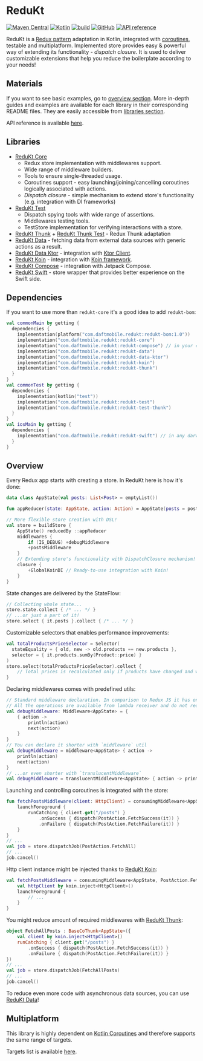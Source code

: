 # ReduKt

[![Maven Central](https://img.shields.io/maven-central/v/com.daftmobile.redukt/redukt-core)](https://mvnrepository.com/artifact/com.daftmobile.redukt)
[![Kotlin](https://img.shields.io/badge/kotlin-1.8.20-blue.svg?logo=kotlin)](http://kotlinlang.org) 
[![build](https://github.com/DaftMobile/ReduKt/actions/workflows/gradle.yml/badge.svg)](https://github.com/DaftMobile/ReduKt/actions/workflows/gradle.yml)
[![GitHub](https://img.shields.io/github/license/DaftMobile/ReduKt)](https://github.com/DaftMobile/ReduKt/blob/main/LICENSE)
[![API reference](https://img.shields.io/static/v1?label=api&message=reference&labelColor=gray&color=blueviolet&logo=gitbook&logoColor=white)](https://daftmobile.github.io/ReduKt)

ReduKt is a [Redux pattern](https://redux.js.org/understanding/thinking-in-redux/three-principles) adaptation in Kotlin,
integrated with [coroutines](https://github.com/Kotlin/kotlinx.coroutines), testable and multiplatform.
Implemented store provides easy & powerful way of extending its functionality - _dispatch closure_.
It is used to deliver customizable extensions that help you reduce the boilerplate according to your needs!

## Materials
If you want to see basic examples, go to [overview section](#overview).
More in-depth guides and examples are available for each library in their corresponding README files. They are easily accessible from
[libraries section](#libraries).

API reference is available [here](https://daftmobile.github.io/ReduKt).

## Libraries

* [ReduKt Core](redukt-core)
    * Redux store implementation with middlewares support.
    * Wide range of middleware builders.
    * Tools to ensure single-threaded usage.
    * Coroutines support - easy launching/joining/cancelling coroutines logically associated with actions.
    * _Dispatch closure_ - simple mechanism to extend store's functionality (e.g. integration with DI frameworks)
* [ReduKt Test](redukt-test)
    * Dispatch spying tools with wide range of assertions.
    * Middlewares testing tools.
    * TestStore implementation for verifying interactions with a store.
* [ReduKt Thunk](redukt-thunk) + [ReduKt Thunk Test](redukt-test-thunk) - Redux Thunk adaptation
* [ReduKt Data](redukt-data) - fetching data from external data sources with generic actions as a result.
* [ReduKt Data Ktor](redukt-data-ktor) - integration with
[Ktor Client](https://ktor.io/docs/welcome.html).
* [ReduKt Koin](redukt-koin) - integration with [Koin framework](https://github.com/InsertKoinIO/koin).
* [ReduKt Compose](redukt-compose) - integration with Jetpack Compose.
* [ReduKt Swift](redukt-swift) - store wrapper that provides better experience on the Swift side.

## Dependencies

If you want to use more than `redukt-core` it's a good idea to add `redukt-bom`:

```kotlin
val commonMain by getting {
  dependencies {
    implementation(platform("com.daftmobile.redukt:redukt-bom:1.0"))
    implementation("com.daftmobile.redukt:redukt-core")
    implementation("com.daftmobile.redukt:redukt-compose") // in your compose project
    implementation("com.daftmobile.redukt:redukt-data")
    implementation("com.daftmobile.redukt:redukt-data-ktor")
    implementation("com.daftmobile.redukt:redukt-koin")
    implementation("com.daftmobile.redukt:redukt-thunk")
  }
}
val commonTest by getting {
  dependencies {
    implementation(kotlin("test"))
    implementation("com.daftmobile.redukt:redukt-test")
    implementation("com.daftmobile.redukt:redukt-test-thunk")
  }
}
val iosMain by getting {
  dependencies {
    implementation("com.daftmobile.redukt:redukt-swift") // in any darwin source set
  }
}
```

## Overview

Every Redux app starts with creating a store. In ReduKt here is how it's done:

```kotlin
data class AppState(val posts: List<Post> = emptyList())

fun appReducer(state: AppState, action: Action) = AppState(posts = postsReducer(state.posts, action))

// More flexible store creation with DSL!
val store = buildStore {
    AppState() reducedBy ::appReducer
    middlewares {
        if (IS_DEBUG) +debugMiddleware
        +postsMiddleware
    }
    // Extending store's functionality with DispatchClosure mechanism!
    closure {
        +GlobalKoinDI // Ready-to-use integration with Koin!
    }
}
```

State changes are delivered by the StateFlow:
```kotlin
// Collecting whole state...
store.state.collect { /* ... */ }
// ...or just a part of it!
store.select { it.posts }.collect { /* ... */ }
```

Customizable selectors that enables performance improvements:
```kotlin
val totalProductsPriceSelector = Selector(
  stateEquality = { old, new -> old.products == new.products },
  selector = { it.products.sumBy(Product::price) }
)
store.select(totalProductsPriceSelector).collect { 
    // Total prices is recalculated only if products have changed and when value is really needed!
}
```

Declaring middlewares comes with predefined utils:
```kotlin
// Standard middleware declaration. In comparison to Redux JS it has only 1 nested lambda.
// All the operations are available from lambda receiver and do not require declaring them as parameters!
val debugMiddleware: Middleware<AppState> = {
    { action ->
        println(action)
        next(action)
    }
}
// You can declare it shorter with `middleware` util
val debugMiddleware = middleware<AppState> { action ->
    println(action)
    next(action)
}
// ...or even shorter with `translucentMiddleware`
val debugMiddleware = translucentMiddleware<AppState> { action -> println(action) }
```

Launching and controlling coroutines is integrated with the store:
```kotlin
fun fetchPostsMiddleware(client: HttpClient) = consumingMiddleware<AppState, PostAction.FetchAll> {
    launchForeground {
        runCatching { client.get("/posts") }
            .onSuccess { dispatch(PostAction.FetchSuccess(it)) }
            .onFailure { dispatch(PostAction.FetchFailure(it)) }
    }
}
// ...
val job = store.dispatchJob(PostAction.FetchAll)
// ...
job.cancel()
```

Http client instance might be injected thanks to [ReduKt Koin](redukt-koin):
```kotlin
val fetchPostsMiddleware = consumingMiddleware<AppState, PostAction.FetchAll> {
    val httpClient by koin.inject<HttpClient>()
    launchForeground {
        // ...
    }
}
```

You might reduce amount of required middlewares with [ReduKt Thunk](redukt-thunk):
```kotlin
object FetchAllPosts : BaseCoThunk<AppState>({
    val client by koin.inject<HttpClient>()
    runCatching { client.get("/posts") }
        .onSuccess { dispatch(PostAction.FetchSuccess(it)) }
        .onFailure { dispatch(PostAction.FetchFailure(it)) }
})
// ...
val job = store.dispatchJob(FetchAllPosts)
// ...
job.cancel()
```

To reduce even more code with asynchronous data sources, you can use [ReduKt Data](redukt-data)!

## Multiplatform

This library is highly dependent on [Kotlin Coroutines](https://github.com/Kotlin/kotlinx.coroutines) and therefore
supports the same range of targets.

Targets list is available [here](build-redukt/src/main/kotlin/redukt-lib.gradle.kts).
